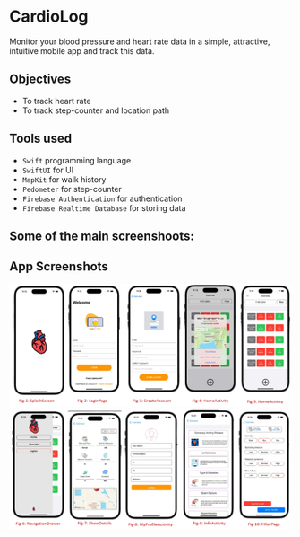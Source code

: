 # CardioLog

Monitor your blood pressure and heart rate data in a simple, attractive, intuitive mobile app and track this data.

## Objectives
- To track heart rate
- To track step-counter and location path

## Tools used
- `Swift` programming language
- `SwiftUI` for UI
- `MapKit` for walk history
- `Pedometer` for step-counter
- `Firebase Authentication` for authentication
- `Firebase Realtime Database` for storing data

## Some of the main screenshoots:

## App Screenshots
<a href="https://raw.githubusercontent.com/abusaeed2433/CardioLog-IOS/main/ScreenShots/ss_first_5.png">
    <img src="https://raw.githubusercontent.com/abusaeed2433/CardioLog-IOS/master/ScreenShots/ss_first_5.png" />
</a>

<a href="https://raw.githubusercontent.com/abusaeed2433/CardioLog-IOS/main/ScreenShots/ss_last_5.png">
    <img src="https://raw.githubusercontent.com/abusaeed2433/CardioLog-IOS/master/ScreenShots/ss_last_5.png" />
</a>

